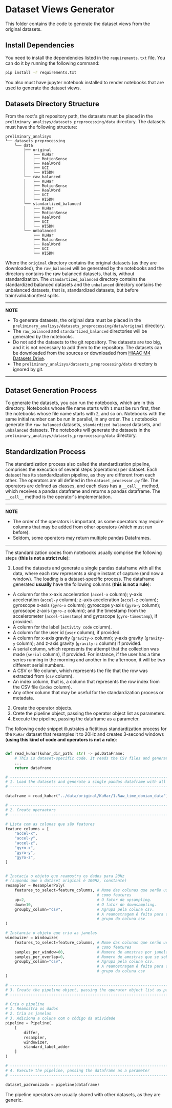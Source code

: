 # Dataset Views Generator

This folder contains the code to generate the dataset views from the original datasets.

## Install Dependencies

You need to install the dependencies listed in the `requirements.txt` file. You can do it by running the following command:

```bash
pip install -r requirements.txt
```

You also must have jupyter notebook installed to render notebooks that are used to generate the dataset views.

## Datasets Directory Structure

From the root's git repository path, the datasets must be placed in the `preliminary_analisys/datasets_preprocessing/data` directory.
The datasets must have the following structure:

```
preliminary_analisys
└── datasets_preprocessing
    └── data
        ├── original
        │   ├── KuHar
        │   ├── MotionSense
        │   ├── RealWord
        │   ├── UCI
        │   └── WISDM
        └── raw_balanced
        │   ├── KuHar
        │   ├── MotionSense
        │   ├── RealWord
        │   ├── UCI
        │   └── WISDM
        └── standartized_balanced
        │   ├── KuHar
        │   ├── MotionSense
        │   ├── RealWord
        │   ├── UCI
        │   └── WISDM
        └── unbalanced
            ├── KuHar
            ├── MotionSense
            ├── RealWord
            ├── UCI
            └── WISDM
```

Where the `original` directory contains the original datasets (as they are downloaded), the `raw_balanced` will be generated by the notebooks and the directory contains the raw balanced datasets, that is, without standardization. The `standartized_balanced` directory contains the standardized balanced datasets and the `unbalanced` directory contains the unbalanced datasets, that is, standardized datasets, but before train/validation/test splits.

---

**NOTE**

- To generate datasets, the original data must be placed in the `preliminary_analisys/datasets_preprocessing/data/original` directory.
- The `raw_balanced` and `standartized_balanced` directories will be generated by the notebooks.
- Do not add the datasets to the git repository. The datasets are too big, and it is not necessary to add them to the repository. The datasets can be downloaded from the sources or downloaded from [HIAAC M4 Datasets Drive](https://drive.google.com/drive/u/1/folders/1NF63hQu1hCpVU2GlxjLuE5EcxYm9i0EP).
- The `preliminary_analisys/datasets_preprocessing/data` directory is ignored by git.

---

## Dataset Generation Process

To generate the datasets, you can run the notebooks, which are in this directory. Notebooks whose file name starts with `1` must be run first, then the notebooks whose file name starts with `2`, and so on. Notebooks with the same initial number can be run in parallel, in any order.
The `1` notebooks generate the `raw balanced` datasets, `standardized balanced` datasets, and `unbalanced` datasets. The notebooks will generate the datasets in the `preliminary_analisys/datasets_preprocessing/data` directory.


## Standardization Process

The standardization process also called the standardization pipeline, comprises the execution of several steps (operations) per dataset.
Each dataset has its standardization pipeline, as they are different from each other. 
The operators are all defined in the `dataset_processor.py` file. The operators are defined as classes, and each class has a `__call__` method, which receives a pandas dataframe and returns a pandas dataframe. The `__call__` method is the operator's implementation.

---

**NOTE**

- The order of the operators is important, as some operators may require columns that may be added from other operators (which must run before).
- Seldom, some operators may return multiple pandas Dataframes. 

---

The standardization codes from notebooks usually comprise the following steps (**this is not a strict rule**):

1. Load the datasets and generate a single pandas dataframe with all the data, where each row represents a single instant of capture (and now a window). The loading is a dataset-specific process. The dataframe generated **usually** have the following columns (**this is not a rule**):
- A column for the x-axis acceleration (`accel-x` column); y-axis acceleration (`accel-y` column); z-axis acceleration (`accel-z` column); gyroscope x-axis (`gyro-x` column); gyroscope y-axis (`gyro-y` column); gyroscope z-axis (`gyro-z` column); and the timestamp from the accelerometer (`accel-timestamp`) and gyroscope (`gyro-timestamp`), if provided.
- A column for the label (`activity code` column).
- A column for the user id (`user` column), if provided.
- A column for x-axis gravity (`gravity-x` column); y-axis gravity (`gravity-y` column); and z-axis gravity (`gravity-z` column) if provided.
- A serial column, which represents the attempt that the collection was made (`serial` column), if provided. For instance, if the user has a time series running in the morning and another in the afternoon, it will be two different serial numbers.
- A CSV or file column, which represents the file that the row was extracted from (`csv` column). 
- An index column, that is, a column that represents the row index from the CSV file (`index` column).
- Any other column that may be useful for the standardization process or metadata.
2. Create the operator objects.
3. Crete the pipeline object, passing the operator object list as parameters.
4. Execute the pipeline, passing the dataframe as a parameter.

The following code snippet illustrates a fictitious standardization process for the `KuHar` dataset that resamples it to 20Hz and creates 3-second windows (**using this kind of code and operators is not a rule**):

```python

def read_kuhar(kuhar_dir_path: str) -> pd.DataFrame:
    # This is dataset-specific code. It reads the CSV files and generates a single dataframe with all the data.
    ... 
    return dataframe

# -----------------------------------------------------------------------------
# 1. Load the datasets and generate a single pandas dataframe with all the data
# -----------------------------------------------------------------------------

dataframe = read_kuhar("../data/original/KuHar/1.Raw_time_domian_data")

# -----------------------------------------------------------------------------
# 2. Create operaators
# -----------------------------------------------------------------------------

# Lista com as colunas que são features
feature_columns = [
    "accel-x",
    "accel-y",
    "accel-z",
    "gyro-x",
    "gyro-y",
    "gyro-z",
]


# Instacia o objeto que reamostra os dados para 20Hz 
# (supondo que o dataset original é 100Hz, constante)
resampler = ResamplerPoly(
    features_to_select=feature_columns, # Nome das colunas que serão usadas 
                                        # como features
    up=2,                               # O fator de upsampling.
    down=10,                            # O fator de downsampling.
    groupby_column="csv",               # Agrupa pela coluna csv. 
                                        # A reamostragem é feita para cada 
                                        # grupo da coluna csv
)

# Instancia o objeto que cria as janelas
windowizer = Windowize(
    features_to_select=feature_columns, # Nome das colunas que serão usadas 
                                        # como features
    samples_per_window=60,              # Numero de amostras por janela
    samples_per_overlap=0,              # Numero de amostras que se sobrepõem
    groupby_column="csv",               # Agrupa pela coluna csv. 
                                        # A reamostragem é feita para cada 
                                        # grupo da coluna csv
)

# -----------------------------------------------------------------------------
# 3. Create the pipeline object, passing the operator object list as parameters
# -----------------------------------------------------------------------------

# Cria o pipeline
# 1. Reamostra os dados
# 2. Cria as janelas
# 3. Adiciona a coluna com o código da atividade
pipeline = Pipeline(
    [
        differ,
        resampler,
        windowizer,
        standard_label_adder
    ]
)

# -----------------------------------------------------------------------------
# 4. Execute the pipeline, passing the dataframe as a parameter
# -----------------------------------------------------------------------------

dataset_padronizado = pipeline(dataframe)
```

The pipeline operators are usually shared with other datasets, as they are generic.

